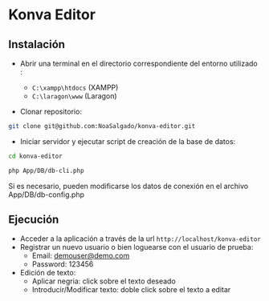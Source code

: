 # Konva Editor

## Instalación

- Abrir una terminal en el directorio correspondiente del entorno utilizado :

  - `C:\xampp\htdocs` (XAMPP)
  - `C:\laragon\www` (Laragon)

- Clonar repositorio:

```bash
git clone git@github.com:NoaSalgado/konva-editor.git
```

- Iniciar servidor y ejecutar script de creación de la base de datos:

```bash
cd konva-editor

php App/DB/db-cli.php
```

Si es necesario, pueden modificarse los datos de conexión en el archivo App/DB/db-config.php

## Ejecución

- Acceder a la aplicación a través de la url `http://localhost/konva-editor`
- Registrar un nuevo usuario o bien loguearse con el usuario de prueba:
  - Email: demouser@demo.com
  - Password: 123456
- Edición de texto:
  - Aplicar negria: click sobre el texto deseado
  - Introducir/Modificar texto: doble click sobre el texto a editar
